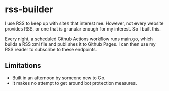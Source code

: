 # rss-builder

I use RSS to keep up with sites that interest me. However, not every website provides RSS, or one that is granular enough for my interest. So I built this.

Every night, a scheduled Github Actions workflow runs main.go, which builds a RSS xml file and publishes it to Github Pages. I can then use my RSS reader to subscribe to these endpoints.

## Limitations

- Built in an afternoon by someone new to Go.
- It makes no attempt to get around bot protection measures.
